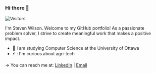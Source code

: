 ### Hi there 👋

![Visitors](https://api.visitorbadge.io/api/visitors?path=https%3A%2F%2Fgithub.com%2Fsteven-n-wilson&labelColor=%23d9e3f0&countColor=%2337d67a)

I'm Steven Wilson. Welcome to my GitHub portfolio! As a passionate problem solver, I strive to create meaningful work that makes a positive impact.


- :hammer: I am studying Computer Science at the University of Ottawa
- ⚡ : I'm curious about agri-tech

→ You can reach me at: [LinkedIn](https://www.linkedin.com/in/stevenwilsongt/) | [Email](mailto:stevenwilsonnunez@gmail.com)

